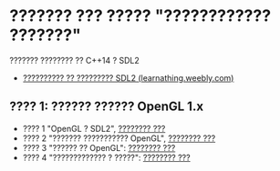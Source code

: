 # ??????? ??? ????? "???????????? ???????"

??????? ???????? ?? C++14 ? SDL2

- [?????????? ?? ????????? SDL2 (learnathing.weebly.com)](http://learnathing.weebly.com/part-1-prerequisites.html)

## ???? 1: ?????? ?????? OpenGL 1.x

- ???? 1 "OpenGL ? SDL2", [???????? ???](lesson_1)
- ???? 2 "??????? ??????????? OpenGL", [???????? ???](lesson_2)
- ???? 3 "?????? ?? OpenGL": [???????? ???](lesson_3)
- ???? 4 "????????????? ? ?????": [???????? ???](lesson_4)
